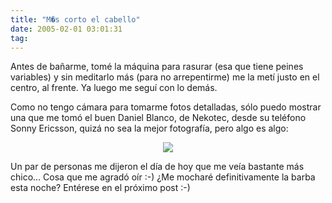 ```yaml
---
title: "M�s corto el cabello"
date: 2005-02-01 03:01:31
tag: 
---
```

<p>Antes de bañarme, tomé la máquina para rasurar (esa que tiene peines variables) y sin meditarlo más (para no arrepentirme) me la metí justo en el centro, al frente. Ya luego me seguí con lo demás.</p>
<p>Como no tengo cámara para tomarme fotos detalladas, sólo puedo mostrar una que me tomó el buen Daniel Blanco, de Nekotec, desde su teléfono Sonny Ericsson, quizá no sea la mejor fotografía, pero algo es algo:</p>
<p align="center">
<img src="http://www.damog.net/files/pics/pelon-damog.jpg"/></p>
<p>Un par de personas me dijeron el día de hoy que me veía bastante más chico&#8230; Cosa que me agradó oír :-) ¿Me mocharé definitivamente la barba esta noche? Entérese en el próximo post :-)</p>
<br/><br/>

